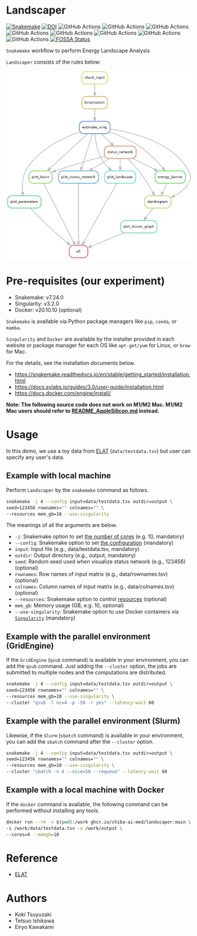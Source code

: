 # Landscaper

[![Snakemake](https://img.shields.io/badge/snakemake-≥7.24.0-brightgreen.svg)](https://snakemake.github.io)
[![DOI](https://zenodo.org/badge/634765201.svg)](https://zenodo.org/badge/latestdoi/634765201)
![GitHub Actions](https://github.com/chiba-ai-med/Landscaper/actions/workflows/build_test_push.yml/badge.svg)
![GitHub Actions](https://github.com/chiba-ai-med/Landscaper/actions/workflows/dockerrun1.yml/badge.svg)
![GitHub Actions](https://github.com/chiba-ai-med/Landscaper/actions/workflows/dockerrun2.yml/badge.svg)
![GitHub Actions](https://github.com/chiba-ai-med/Landscaper/actions/workflows/dockerrun3.yml/badge.svg)
![GitHub Actions](https://github.com/chiba-ai-med/Landscaper/actions/workflows/unittest1.yml/badge.svg)
![GitHub Actions](https://github.com/chiba-ai-med/Landscaper/actions/workflows/unittest2.yml/badge.svg)
![GitHub Actions](https://github.com/chiba-ai-med/Landscaper/actions/workflows/unittest3.yml/badge.svg)
![GitHub Actions](https://github.com/chiba-ai-med/Landscaper/actions/workflows/release-please.yml/badge.svg)
[![FOSSA Status](https://app.fossa.com/api/projects/git%2Bgithub.com%2Fchiba-ai-med%2FLandscaper.svg?type=shield)](https://app.fossa.com/projects/git%2Bgithub.com%2Fchiba-ai-med%2FLandscaper?ref=badge_shield)

`Snakemake` workflow to perform Energy Landscape Analysis

`Landscaper` consists of the rules below:

![](https://github.com/chiba-ai-med/Landscaper/blob/main/plot/dag.png?raw=true)

# Pre-requisites (our experiment)
- Snakemake: v7.24.0
- Singularity: v3.2.0
- Docker: v20.10.10 (optional)

`Snakemake` is available via Python package managers like `pip`, `conda`, or `mamba`.

`Singularity` and `Docker` are available by the installer provided in each website or package manager for each OS like `apt-get/yum` for Linux, or `brew` for Mac.

For the details, see the installation documents below.

- https://snakemake.readthedocs.io/en/stable/getting_started/installation.html
- https://docs.sylabs.io/guides/3.0/user-guide/installation.html
- https://docs.docker.com/engine/install/

**Note: The following source code does not work on M1/M2 Mac. M1/M2 Mac users should refer to [README_AppleSilicon.md](README_AppleSilicon.md) instead.**

# Usage

In this demo, we use a toy data from [ELAT](https://github.com/tkEzaki/energy-landscape-analysis) (`data/testdata.tsv`) but user can specify any user's data.

## Example with local machine

Perform `Landscaper` by the `snakemake` command as follows.

```bash
snakemake -j 4 --config input=data/testdata.tsv outdir=output \
seed=123456 rownames="" colnames="" \
--resources mem_gb=10 --use-singularity
```

The meanings of all the arguments are below.

- `-j`: Snakemake option to set [the number of cores](https://snakemake.readthedocs.io/en/stable/executing/cli.html#useful-command-line-arguments) (e.g. 10, mandatory)
- `--config`: Snakemake option to set [the configuration](https://snakemake.readthedocs.io/en/stable/snakefiles/configuration.html) (mandatory)
- `input`: Input file (e.g., data/testdata.tsv, mandatory)
- `outdir`: Output directory (e.g., output, mandatory)
- `seed`: Random seed used when visualize status network (e.g., 123456) (optional)
- `rownames`: Row names of input matrix (e.g., data/rownames.tsv) (optional)
- `colnames`: Column names of input matrix (e.g., data/colnames.tsv) (optional)
- `--resources`: Snakemake option to control [resources](https://snakemake.readthedocs.io/en/stable/snakefiles/rules.html#resources) (optional)
- `mem_gb`: Memory usage (GB, e.g. 10, optional)
- `--use-singularity`: Snakemake option to use Docker containers via [`Singularity`](https://snakemake.readthedocs.io/en/stable/snakefiles/deployment.html) (mandatory)

## Example with the parallel environment (GridEngine)

If the `GridEngine` (`qsub` command) is available in your environment, you can add the `qsub` command. Just adding the `--cluster` option, the jobs are submitted to multiple nodes and the computations are distributed.

```bash
snakemake -j 4 --config input=data/testdata.tsv outdir=output \
seed=123456 rownames="" colnames="" \
--resources mem_gb=10 --use-singularity \
--cluster "qsub -l nc=4 -p -50 -r yes" --latency-wait 60
```

## Example with the parallel environment (Slurm)

Likewise, if the `Slurm` (`sbatch` command) is available in your environment, you can add the `sbatch` command after the `--cluster` option.

```bash
snakemake -j 4 --config input=data/testdata.tsv outdir=output \
seed=123456 rownames="" colnames="" \
--resources mem_gb=10 --use-singularity \
--cluster "sbatch -n 4 --nice=50 --requeue" --latency-wait 60
```

## Example with a local machine with Docker

If the `docker` command is available, the following command can be performed without installing any tools.

```bash
docker run --rm -v $(pwd):/work ghcr.io/chiba-ai-med/landscaper:main \
-i /work/data/testdata.tsv -o /work/output \
--cores=4 --memgb=10
```

# Reference
- [ELAT](https://github.com/tkEzaki/energy-landscape-analysis)

# Authors
- Koki Tsuyuzaki
- Tetsuo Ishikawa
- Eiryo Kawakami
